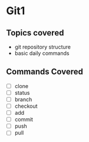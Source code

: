 # Git1

## Topics covered

- git repository structure
- basic daily commands

## Commands Covered

- [ ] clone
- [ ] status
- [ ] branch
- [ ] checkout
- [ ] add
- [ ] commit
- [ ] push
- [ ] pull
